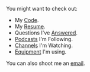 You might want to check out:

- My [Code](https://github.com/tylerhcarter/).
- My [Resume](https://www.linkedin.com/in/tylerhcarter/).
- Questions I've [Answered](https://stackoverflow.com/users/58088/tyler-carter).
- [Podcasts](podcasts.md) I'm Following.
- [Channels](channels.md) I'm Watching.
- [Equipment](equipment.md) I'm using.

You can also shoot me an [email](mailto:tyler@tylercarter.org).
